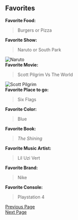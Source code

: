 ## Favorites

**Favorite Food:** 
>Burgers or Pizza 
>   
**Favorite Show:**  
>Naruto or South Park
>
![Naruto](https://encrypted-tbn0.gstatic.com/images?q=tbn:ANd9GcSjf4cWS0OlbWZl28axnM_hFIvhqEK3ITcSHw&usqp=CAU)  
**Favorite Movie:**  
>Scott Pilgrim Vs The World
>
![Scott Pilgrim](https://i.ytimg.com/vi/WZluJY1dxmg/movieposter.jpg)  
**Favorite Place to go:**
>Six Flags
>
**Favorite Color:**
>Blue
>
**Favorite Book:**
>_The Shining_
>
**Favorite Music Artist:**
>Lil Uzi Vert
>
**Favorite Brand:**
>Nike
>
**Favorite Console:**
>Playstation 4
>




[Previous Page](Page2.md)  
[Next Page](Page4.md)  

